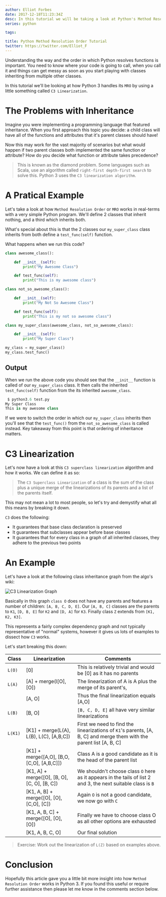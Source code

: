 ```yaml
---
author: Elliot Forbes
date: 2017-12-18T11:23:34Z
desc: In this tutorial we will be taking a look at Python's Method Resolution Order.
series: python

tags:

title: Python Method Resolution Order Tutorial
twitter: https://twitter.com/Elliot_F
---
```


Understanding the way and the order in which Python resolves functions is important. You need to know where your code is going to call, when you call it and things can get messy as soon as you start playing with classes inheriting from multiple other classes.

In this tutorial we'll be looking at how Python 3 handles its `MRO` by using a little something called `C3 Linearization`. 

# The Problems with Inheritance

Imagine you were implementing a programming language that featured inheritance. When you first approach this topic you decide: a child class will have all of the functions and attributes that it's parent classes should have!

Now this may work for the vast majority of scenarios but what would happen if two parent classes both implemented the same function or attribute? How do you decide what function or attribute takes precedence?

> This is known as the diamond problem. Some languages such as Scala, use an algorithm called `right-first depth-first search` to solve this. Python 3 uses the `C3 linearization algorithm`.

# A Pratical Example

Let's take a look at how `Method Resolution Order` or `MRO` works in real-terms with a very simple Python program. We'll define 2 classes that inherit nothing, and a third which inherits both.

What's special about this is that the 2 classes our `my_super_class` class inherits from both define a `test_func(self)` function. 

What happens when we run this code?

```py
class awesome_class():

    def __init__(self): 
        print("My Awesome Class")

    def test_func(self):
        print("This is my awesome class")

class not_so_awesome_class():

    def __init__(self): 
        print("My Not So Awesome Class")

    def test_func(self):
        print("This is my not so awesome class")

class my_super_class(awesome_class, not_so_awesome_class):

    def __init__(self):
        print("My Super Class")

my_class = my_super_class()
my_class.test_func()
```

## Output

When we run the above code you should see that the `__init__` function is called of our `my_super_class` class. It then calls the inherited `test_func(self)` function from the its inherited `awesome_class`.

```py
 $ python3.6 test.py
My Super Class
This is my awesome class
```

If we were to switch the order in which our `my_super_class` inherits then you'll see that the `test_func()` from the `not_so_awesome_class` is called instead. Key takeaway from this point is that ordering of inheritance matters.

# C3 Linearization

Let's now have a look at this `C3 superclass linearization` algorithm and how it works. We can define it as so:

> The `C3 Superclass Linearization` of a class is the sum of the class plus a unique merge of the linearizations of its parents and a list of the parents itself.  

This may not mean a lot to most people, so let's try and demystify what all this means by breaking it down.

`C3` does the following:

* It guarantees that base class declaration is preserved
* It guarantees that subclasses appear before base classes
* It guarantees that for every class in a graph of all inherited classes, they adhere to the previous two points

# An Example

Let's have a look at the following class inheritance graph from the algo's wiki:

![C3 Linearization Graph](/images/c3-linearization.png)

Basically in this graph `class O` does not have any parents and features a number of children: `[A, B, C, D, E]`. Our `[A, B, C]` classes are the parents to `K1`, `[D, B, E]` for `K2` and `[D, A]` for `K3`. Finally class `Z` extends from `[K1, K2, K3]`. 

This represents a fairly complex dependency graph and not typically representative of "normal" systems, however it gives us lots of examples to dissect how `C3` works. 

Let's start breaking this down:

| Class  | Linearization  | Comments |
|---|---|---|
| `L(O)`  | [0]  | This is relatively trivial and would be [0] as it has no parents  |
| `L(A)`  | [A] + merge(l[O], [O])  | The linearization of A is A plus the merge of its parent's,   |
|  | [A, O] | Thus the final linearization equals [A,O] |
| `L(B)`  | [B, O]  | `[B, C, D, E]` all have very similar linearizations  |
| `L(K1)`  | [K1] + merge(L(A), L(B), L(C), [A,B,C])  | First we need to find the linearizations of `K1`'s parents, [A, B, C] and merge them with the parent list [A, B, C] |
|   | [K1] + merge([A,O], [B,O, [C,O], [A,B,C]])  | Class A is a good candidate as it is the head of the parent list |
|   | [K1, A] + merge([O], [B, O], [C, O], [B, C])  | We shouldn't choose class `O` here as it appears in the tails of list 2 and 3, the next suitable class is `B`  |
|   | [K1, A, B] + merge([O], [O], [C,O], [C]) | Again `O` is not a good candidate, we now go with `C`  |
|   | [K1, A, B, C] + merge([O], [O], [O]) | Finally we have to choose class O as all other options are exhausted  |
|   | [K1, A, B, C, O]  |  Our final solution |

> Exercise: Work out the linearization of `L(Z)` based on examples above.

# Conclusion

Hopefully this article gave you a little bit more insight into how `Method Resolution Order` works in Python 3. If you found this useful or require further assistance then please let me know in the comments section below.